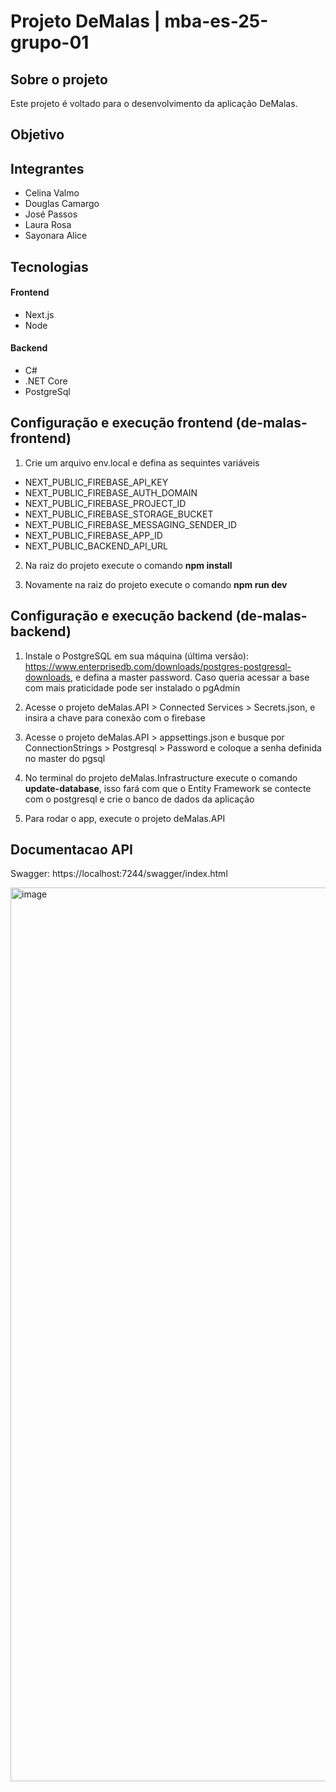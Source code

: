 # Projeto DeMalas | mba-es-25-grupo-01

## Sobre o projeto

Este projeto é voltado para o desenvolvimento da aplicação DeMalas.

## Objetivo

## Integrantes

* Celina Valmo
* Douglas Camargo
* José Passos
* Laura Rosa
* Sayonara Alice

## Tecnologias

#### Frontend
* Next.js
* Node

#### Backend
* C#
* .NET Core
* PostgreSql

## Configuração e execução frontend (de-malas-frontend)

1. Crie um arquivo env.local e defina as sequintes variáveis

* NEXT_PUBLIC_FIREBASE_API_KEY
* NEXT_PUBLIC_FIREBASE_AUTH_DOMAIN
* NEXT_PUBLIC_FIREBASE_PROJECT_ID
* NEXT_PUBLIC_FIREBASE_STORAGE_BUCKET
* NEXT_PUBLIC_FIREBASE_MESSAGING_SENDER_ID
* NEXT_PUBLIC_FIREBASE_APP_ID
* NEXT_PUBLIC_BACKEND_API_URL

2. Na raiz do projeto execute o comando **npm install**

3. Novamente na raiz do projeto execute o comando **npm run dev**

## Configuração e execução backend (de-malas-backend)

1. Instale o PostgreSQL em sua máquina (última versão): https://www.enterprisedb.com/downloads/postgres-postgresql-downloads, e defina a master password. Caso queria acessar a base com mais praticidade pode ser instalado o pgAdmin

2. Acesse o projeto deMalas.API > Connected Services > Secrets.json, e insira a chave para conexão com o firebase

3. Acesse o projeto deMalas.API > appsettings.json e busque por ConnectionStrings > Postgresql > Password e coloque a senha definida no master do pgsql

4. No terminal do projeto deMalas.Infrastructure execute o comando **update-database**, isso fará com que o Entity Framework se contecte com o postgresql e crie o banco de dados da aplicação

5. Para rodar o app, execute o projeto deMalas.API

## Documentacao API

Swagger: https://localhost:7244/swagger/index.html

<img width="1430" alt="image" src="https://github.com/zepassos/DispositivosMoveisA2IOT/assets/57042115/fda63df3-2dda-468b-831e-21eb9bbeeec1">

